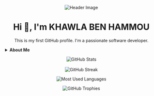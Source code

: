 <!-- Add your header image -->
<p align="center">
  <img src="https://user-images.githubusercontent.com/73097560/115834477-dbab4500-a447-11eb-908a-139a6edaec5c.gif" alt="Header Image">
</p>

<!-- Add your introduction -->
<div align="center">
  <h1>Hi 👋, I'm KHAWLA BEN HAMMOU</h1>
  <p>This is my first GitHub profile. I'm a passionate software developer.</p>
</div>

<details>
  <summary><b>About Me</b></summary>
  
  ## Who am I?
  I am a passionate software developer.

  ## Skills
  - **Programming Languages:** C, C++, Python
  - **Web Development:** HTML, CSS, Django
  - **Database Management:** MariaDB, MySQL, PostgreSQL
  - **Scripting:** Shell
  - **Version Control:** Git, GitHub
  - **Containerization & Orchestration:** Docker
  - **Networking:** TCP/IP, Firewall
  - **Software Development Methodologies:** UML

  <h3 align="left">Languages and Tools:</h3>
  <p align="left">
      <a href="https://www.cprogramming.com/" target="_blank" rel="noreferrer">
          <img src="https://raw.githubusercontent.com/devicons/devicon/master/icons/c/c-original.svg" alt="C" width="40" height="40"/>
      </a>
      <a href="https://www.w3schools.com/cpp/" target="_blank" rel="noreferrer">
          <img src="https://raw.githubusercontent.com/devicons/devicon/master/icons/cplusplus/cplusplus-original.svg" alt="C++" width="40" height="40"/>
      </a>
      <a href="https://www.python.org/" target="_blank" rel="noreferrer">
          <img src="https://raw.githubusercontent.com/devicons/devicon/master/icons/python/python-original.svg" alt="Python" width="40" height="40"/>
      </a>
      <a href="https://www.djangoproject.com/" target="_blank" rel="noreferrer">
          <img src="https://raw.githubusercontent.com/devicons/devicon/master/icons/django/django-original.svg" alt="Django" width="40" height="40"/>
      </a>
      <a href="https://www.docker.com/" target="_blank" rel="noreferrer">
          <img src="https://raw.githubusercontent.com/devicons/devicon/master/icons/docker/docker-original-wordmark.svg" alt="Docker" width="40" height="40"/>
      </a>
      <a href="https://www.nginx.com" target="_blank" rel="noreferrer">
          <img src="https://raw.githubusercontent.com/devicons/devicon/master/icons/nginx/nginx-original.svg" alt="Nginx" width="40" height="40"/>
      </a>
      <a href="https://www.postman.com" target="_blank" rel="noreferrer">
          <img src="https://www.vectorlogo.zone/logos/getpostman/getpostman-icon.svg" alt="Postman" width="40" height="40"/>
      </a>
      <a href="https://mariadb.org/" target="_blank" rel="noreferrer">
          <img src="https://raw.githubusercontent.com/devicons/devicon/master/icons/mariadb/mariadb-original.svg" alt="MariaDB" width="40" height="40"/>
      </a>
      <a href="https://www.mysql.com/" target="_blank" rel="noreferrer">
          <img src="https://raw.githubusercontent.com/devicons/devicon/master/icons/mysql/mysql-original.svg" alt="MySQL" width="40" height="40"/>
      </a>
      <a href="https://www.postgresql.org/" target="_blank" rel="noreferrer">
          <img src="https://raw.githubusercontent.com/devicons/devicon/master/icons/postgresql/postgresql-original.svg" alt="PostgreSQL" width="40" height="40"/>
      </a>
      <a href="https://git-scm.com/" target="_blank" rel="noreferrer">
          <img src="https://www.vectorlogo.zone/logos/git-scm/git-scm-icon.svg" alt="Git" width="40" height="40"/>
      </a>
      <a href="https://en.wikipedia.org/wiki/TCP/IP" target="_blank" rel="noreferrer">
          <img src="https://upload.wikimedia.org/wikipedia/commons/0/0c/TCP_IP_icon.svg" alt="TCP/IP" width="40" height="40"/>
      </a>
      <a href="https://en.wikipedia.org/wiki/Shell_(computing)" target="_blank" rel="noreferrer">
          <img src="https://upload.wikimedia.org/wikipedia/commons/e/e5/Bash_Logo_Colored_Icon.svg" alt="Shell" width="40" height="40"/>
      </a>
      <a href="https://en.wikipedia.org/wiki/Unified_Modeling_Language" target="_blank" rel="noreferrer">
          <img src="https://upload.wikimedia.org/wikipedia/commons/1/1a/Unified_Modeling_Language_%28UML%29.svg" alt="UML" width="40" height="40"/>
      </a>
  </p>

  ## Education
  - Student at 1337, a part of the 42 network
  
  ## Projects
  You can find all my projects in the Repositories section and on my second GitHub profile [Khawla-Ben1](https://github.com/Khawla-Ben1) 😎

  ## 📫 How to reach me
  <h3 align="left">Connect with me:</h3>
  <p align="left">
    <a href="mailto:benhammoukhawla99@gmail.com">
      <img src="https://img.icons8.com/material-outlined/24/000000/email.png" alt="Email" />
    </a>
    <strong>benhammoukhawla99@gmail.com</strong>
    <br>
    <a href="https://www.linkedin.com/in/khawla-ben-hammou-510b2318b/" target="_blank">
      <img align="center" src="https://raw.githubusercontent.com/rahuldkjain/github-profile-readme-generator/master/src/images/icons/Social/linked-in-alt.svg" alt="LinkedIn" height="30" width="40" />
    </a>
  </p>
</details>

<!-- Add your GitHub stats -->
<p align="center">
  <img src="https://github-readme-stats.vercel.app/api?username=Khawla-Ben&theme=dark&show_icons=true&count_private=true" alt="GitHub Stats" />
  <br><br>
  <img src="https://github-readme-streak-stats.herokuapp.com/?user=Khawla-Ben&theme=dark&hide_border=false" alt="GitHub Streak" />
</p>

<!-- Add your most used languages -->
<p align="center">
  <img src="https://github-readme-stats.anuraghazra1.vercel.app/api/top-langs/?username=Khawla-Ben&theme=dark&hide_border=false&no-bg=true&no-frame=true&langs_count=10" alt="Most Used Languages" />
</p>

<!-- Add your GitHub trophies -->
<p align="center">
  <img src="https://github-profile-trophy.vercel.app/?username=Khawla-Ben&theme=radical&row=1&column=7&margin-h=15&margin-w=5&no-bg=true" alt="GitHub Trophies" />
</p>
